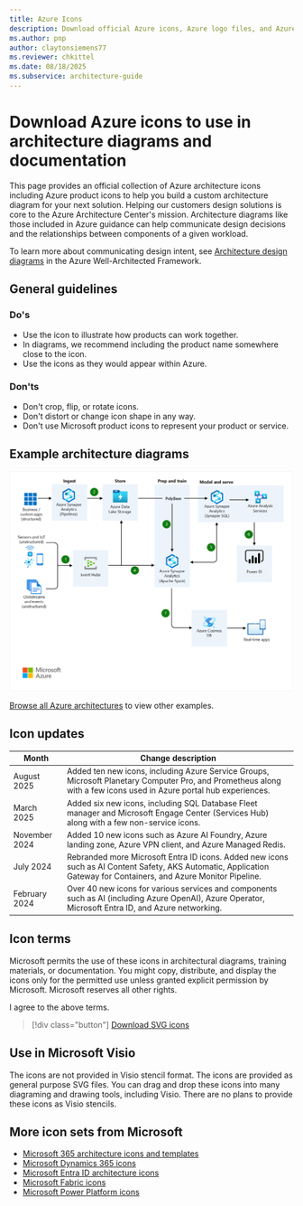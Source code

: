 ```yaml
---
title: Azure Icons
description: Download official Azure icons, Azure logo files, and Azure architecture icons to create clear, professional cloud diagrams.
ms.author: pnp
author: claytonsiemens77
ms.reviewer: chkittel
ms.date: 08/18/2025
ms.subservice: architecture-guide
---
```


# Download Azure icons to use in architecture diagrams and documentation

This page provides an official collection of Azure architecture icons including Azure product icons to help you build a custom architecture diagram for your next solution. Helping our customers design solutions is core to the Azure Architecture Center's mission. Architecture diagrams like those included in Azure guidance can help communicate design decisions and the relationships between components of a given workload.

To learn more about communicating design intent, see [Architecture design diagrams](/azure/well-architected/architect-role/design-diagrams) in the Azure Well-Architected Framework.

## General guidelines

### Do's

- Use the icon to illustrate how products can work together.
- In diagrams, we recommend including the product name somewhere close to the icon.
- Use the icons as they would appear within Azure.

### Don'ts

- Don't crop, flip, or rotate icons.
- Don't distort or change icon shape in any way.
- Don't use Microsoft product icons to represent your product or service.

## Example architecture diagrams

![Diagram that uses Azure icons to show real-time analytics on big data architecture.](./images/real-time-analytics.png)

[Browse all Azure architectures](../browse/index.yml) to view other examples.

## Icon updates

|Month|Change description|
|--------------|--------------|
|August 2025|Added ten new icons, including Azure Service Groups, Microsoft Planetary Computer Pro, and Prometheus along with a few icons used in Azure portal hub experiences.|
|March 2025|Added six new icons, including SQL Database Fleet manager and Microsoft Engage Center (Services Hub) along with a few non-service icons.|
|November 2024|Added 10 new icons such as Azure AI Foundry, Azure landing zone, Azure VPN client, and Azure Managed Redis.|
|July 2024|Rebranded more Microsoft Entra ID icons. Added new icons such as AI Content Safety, AKS Automatic, Application Gateway for Containers, and Azure Monitor Pipeline.|
|February 2024|Over 40 new icons for various services and components such as AI (including Azure OpenAI), Azure Operator, Microsoft Entra ID, and Azure networking.|

## Icon terms

Microsoft permits the use of these icons in architectural diagrams, training materials, or documentation. You might copy, distribute, and display the icons only for the permitted use unless granted explicit permission by Microsoft. Microsoft reserves all other rights.

<div id="consent-checkbox">
I agree to the above terms.
</div>

 > [!div class="button"]
 > [Download SVG icons](https://arch-center.azureedge.net/icons/Azure_Public_Service_Icons_V22.zip)

## Use in Microsoft Visio

The icons are not provided in Visio stencil format. The icons are provided as general purpose SVG files. You can drag and drop these icons into many diagraming and drawing tools, including Visio. There are no plans to provide these icons as Visio stencils.

## More icon sets from Microsoft

- [Microsoft 365 architecture icons and templates](/microsoft-365/solutions/architecture-icons-templates)
- [Microsoft Dynamics 365 icons](/dynamics365/get-started/icons)
- [Microsoft Entra ID architecture icons](/entra/architecture/architecture-icons)
- [Microsoft Fabric icons](/fabric/fundamentals/icons)
- [Microsoft Power Platform icons](/power-platform/guidance/icons)
